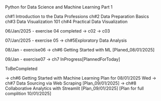 Python for Data Science and Machine Learning Part 1 

ch#1 Introduction to the Data Professions 
ch#2 Data Preparation Basics
ch#3 Data Visualization 101
ch#4 Practical Data Visualization

06/Jan/2025 - exercise 04 completed -> c02 -> c03

07/Jan/2025 - exercise 05 -> ch#5Exploratory Data Analysis 

08/Jan - exercise06 -> ch#6 Getting Started with ML [Planed_08/01/2025]

09/Jan - exercise07 -> ch7 InProgress[PlannedForToday]

ToBeCompleted

  -> <c> ch#6 Getting Started with Machine Learning Plan for 08/01/2025 Wed
  -> <ip> ch#7 Data Sourcing via Web Scraping [Plan_09/01/2025]
  -> <ns> ch#8 Collaborative Analytics with Streamlit [Plan_09/01/2025]
[Plan for full complition 10/01/2025]



